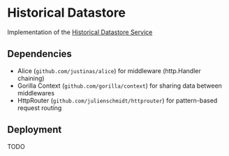 Historical Datastore
===================

Implementation of the [Historical Datastore Service](https://linksmart.eu/redmine/projects/historical-datastore)


## Dependencies

 * Alice (`github.com/justinas/alice`) for middleware (http.Handler chaining)
 * Gorilla Context (`github.com/gorilla/context`) for sharing data between middlewares
 * HttpRouter (`github.com/julienschmidt/httprouter`) for pattern-based request routing

## Deployment

TODO